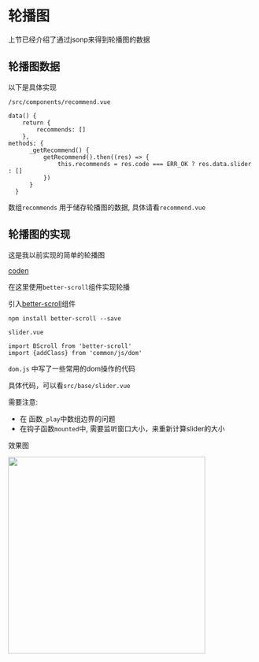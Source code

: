# 轮播图

上节已经介绍了通过jsonp来得到轮播图的数据

## 轮播图数据

以下是具体实现

`/src/components/recommend.vue`

```
data() {
    return {
        recommends: []
    },
methods: {
      _getRecommend() {
          getRecommend().then((res) => {
              this.recommends = res.code === ERR_OK ? res.data.slider : []
          })
      }
  }

```

数组`recommends` 用于储存轮播图的数据, 具体请看`recommend.vue`

## 轮播图的实现

这是我以前实现的简单的轮播图

[coden](https://codepen.io/jingfei/pen/PaVyom)

在这里使用`better-scroll`组件实现轮播

引入[better-scroll](https://github.com/ustbhuangyi/better-scroll)组件

```
npm install better-scroll --save
```

`slider.vue`

```
import BScroll from 'better-scroll'
import {addClass} from 'common/js/dom'
```
`dom.js` 中写了一些常用的dom操作的代码

具体代码，可以看`src/base/slider.vue`

需要注意:

* 在 函数`_play`中数组边界的问题
* 在钩子函数`mounted`中, 需要监听窗口大小，来重新计算slider的大小

效果图

<img src="./img/3.2_1.gif" width="400">
